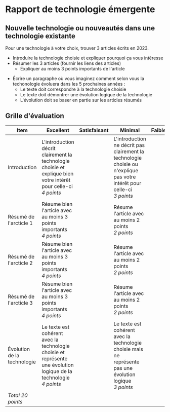 # Rapport de technologie émergente

## Nouvelle technologie ou nouveautés dans une technologie existante

Pour une technologie à votre choix, trouver 3 articles écrits en 2023.

- Introduire la technologie choisie et expliquer pourquoi ça vous intéresse
- Résumer les 3 articles (fournir les liens des articles)
    - Expliquer au moins 3 points importants de l'article
* Écrire un paragraphe où vous imaginez comment selon vous la techonologie évoluera dans les 5 prochaines années :
    - Le texte doit correspondre à la technologie choisie
    - Le texte doit démontrer une évolution logique de la technologie
    - L'évolution doit se baser en partie sur les articles résumés

## Grille d'évaluation

| Item                          | Excellent                                                                                                               | Satisfaisant                                                            | Minimal                                                                                                                      | Faible                                                                 | Insuffisant                                                                                                                 |
| ----------------------------- | ----------------------------------------------------------------------------------------------------------------------- | ----------------------------------------------------------------------- | ---------------------------------------------------------------------------------------------------------------------------- | ---------------------------------------------------------------------- | --------------------------------------------------------------------------------------------------------------------------- |
| Introduction                  | L'introduction décrit clairement la technologie choisie et explique bien votre intérêt pour celle-ci </br>_4 points_    |                                                                         | L'introduction ne décrit pas clairement la technologie choisie ou n'explique pas votre intérêt pour celle-ci </br>_3 points_ |                                                                        | L'introduction ne décrit pas clairement la technologie choisie et n'explique pas votre intérêt pour celle-ci </br>_0 point_ |
| Résumé de l'arcticle 1                | Résume bien l'article avec au moins 3 points importants </br>_4 points_                                                         |                                                                         |     Résume l'article avec au moins 2 points </br>_2 points_    | | Ne résume pas bien l'article </br>_0 point_                                                          |
| Résumé de l'arcticle 2                | Résume bien l'article avec au moins 3 points importants </br>_4 points_                                                         |                                                                         |     Résume l'article avec au moins 2 points </br>_2 points_    | | Ne résume pas bien l'article </br>_0 point_                                                          |
| Résumé de l'arcticle 3                | Résume bien l'article avec au moins 3 points importants </br>_4 points_                                                         |                                                                         |     Résume l'article avec au moins 2 points </br>_2 points_    | | Ne résume pas bien l'article </br>_0 point_                                                          |
| Évolution de la technologie   | Le texte est cohérent avec la technologie choisie et représente une évolution logique de la technologie </br>_4 points_ |      | Le texte est cohérent avec la technologie choisie mais ne représente pas une évolution logique </br>_3 points_                                                                  |  | Le texte n'es pas cohérent avec la technologie choisie </br>_0 point_                                                     |
| _Total 20 points_             |                                                                                                                         |                                                                         |                                                                                                                              |                                                                        |
